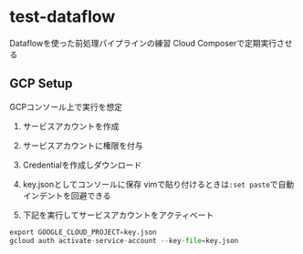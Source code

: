 # test-dataflow
Dataflowを使った前処理パイプラインの練習
Cloud Composerで定期実行させる

## GCP Setup
GCPコンソール上で実行を想定  
1. サービスアカウントを作成
2. サービスアカウントに権限を付与
3. Credentialを作成しダウンロード
4. key.jsonとしてコンソールに保存
vimで貼り付けるときは`:set paste`で自動インデントを回避できる

5. 下記を実行してサービスアカウントをアクティベート
```python
export GOOGLE_CLOUD_PROJECT=key.json
gcloud auth activate-service-account --key-file=key.json
```
